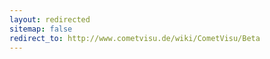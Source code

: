 ```yaml
---
layout: redirected
sitemap: false
redirect_to: http://www.cometvisu.de/wiki/CometVisu/Beta
---
```



